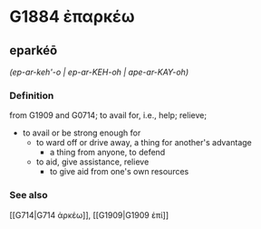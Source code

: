 # G1884 ἐπαρκέω

## eparkéō

_(ep-ar-keh'-o | ep-ar-KEH-oh | ape-ar-KAY-oh)_

### Definition

from G1909 and G0714; to avail for, i.e., help; relieve; 

- to avail or be strong enough for
  - to ward off or drive away, a thing for another's advantage
    - a thing from anyone, to defend
  - to aid, give assistance, relieve
    - to give aid from one's own resources

### See also

[[G714|G714 ἀρκέω]], [[G1909|G1909 ἐπί]]
